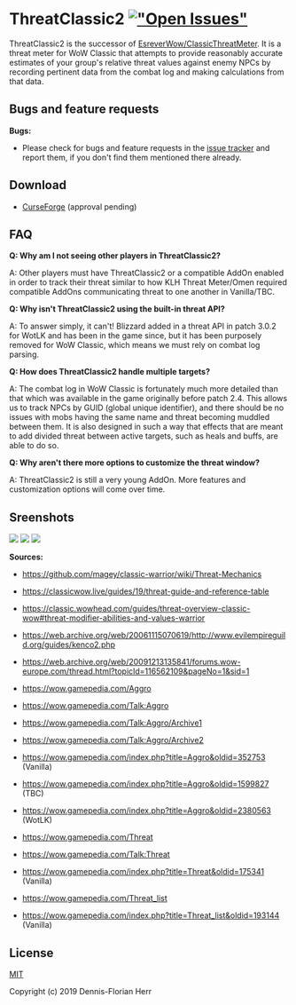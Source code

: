 # ThreatClassic2 [!["Open Issues"](https://img.shields.io/github/issues-raw/dfherr/ThreatClassic2.svg)](https://github.com/dfherr/ThreatClassic2/issues)
ThreatClassic2 is the successor of [EsreverWow/ClassicThreatMeter](https://github.com/EsreverWoW/ThreatClassic). It is a threat meter for WoW Classic that attempts to provide reasonably accurate estimates of your group's relative threat values against enemy NPCs by recording pertinent data from the combat log and making calculations from that data.

## Bugs and feature requests
**Bugs:**
 - Please check for bugs and feature requests in the [issue tracker](https://github.com/dfherr/ThreatClassic2/issues) and report them, if you don't find them mentioned there already.

## Download
 - [CurseForge](https://www.curseforge.com/wow/addons/ThreatClassic2) (approval pending) 

## FAQ
**Q: Why am I not seeing other players in ThreatClassic2?**
 
A: Other players must have ThreatClassic2 or a compatible AddOn enabled in order to track their threat similar to how KLH Threat Meter/Omen required compatible AddOns communicating threat to one another in Vanilla/TBC.

**Q: Why isn't ThreatClassic2 using the built-in threat API?**

A: To answer simply, it can't! Blizzard added in a threat API in patch 3.0.2 for WotLK and has been in the game since, but it has been purposely removed for WoW Classic, which means we must rely on combat log parsing.

**Q: How does ThreatClassic2 handle multiple targets?**

A: The combat log in WoW Classic is fortunately much more detailed than that which was available in the game originally before patch 2.4. This allows us to track NPCs by GUID (global unique identifier), and there should be no issues with mobs having the same name and threat becoming muddled between them. It is also designed in such a way that effects that are meant to add divided threat between active targets, such as heals and buffs, are able to do so.

**Q: Why aren't there more options to customize the threat window?**

A: ThreatClassic2 is still a very young AddOn. More features and customization options will come over time.

## Sreenshots
<img src="https://i.imgur.com/7ipFacm.png">
<img src="https://i.imgur.com/FUg8kLg.png">
<img src="https://i.imgur.com/bDxNw6X.png">

**Sources:**
 - https://github.com/magey/classic-warrior/wiki/Threat-Mechanics
 - https://classicwow.live/guides/19/threat-guide-and-reference-table
 - https://classic.wowhead.com/guides/threat-overview-classic-wow#threat-modifier-abilities-and-values-warrior

 - https://web.archive.org/web/20061115070619/http://www.evilempireguild.org/guides/kenco2.php
 - https://web.archive.org/web/20091213135841/forums.wow-europe.com/thread.html?topicId=116562109&pageNo=1&sid=1

 - https://wow.gamepedia.com/Aggro
 - https://wow.gamepedia.com/Talk:Aggro
 - https://wow.gamepedia.com/Talk:Aggro/Archive1
 - https://wow.gamepedia.com/Talk:Aggro/Archive2
 - https://wow.gamepedia.com/index.php?title=Aggro&oldid=352753 (Vanilla)
 - https://wow.gamepedia.com/index.php?title=Aggro&oldid=1599827 (TBC)
 - https://wow.gamepedia.com/index.php?title=Aggro&oldid=2380563 (WotLK)

 - https://wow.gamepedia.com/Threat
 - https://wow.gamepedia.com/Talk:Threat
 - https://wow.gamepedia.com/index.php?title=Threat&oldid=175341 (Vanilla)

 - https://wow.gamepedia.com/Threat_list
 - https://wow.gamepedia.com/index.php?title=Threat_list&oldid=193144 (Vanilla)

## License

[MIT](license/ThreatClassic2)

Copyright (c) 2019 Dennis-Florian Herr
